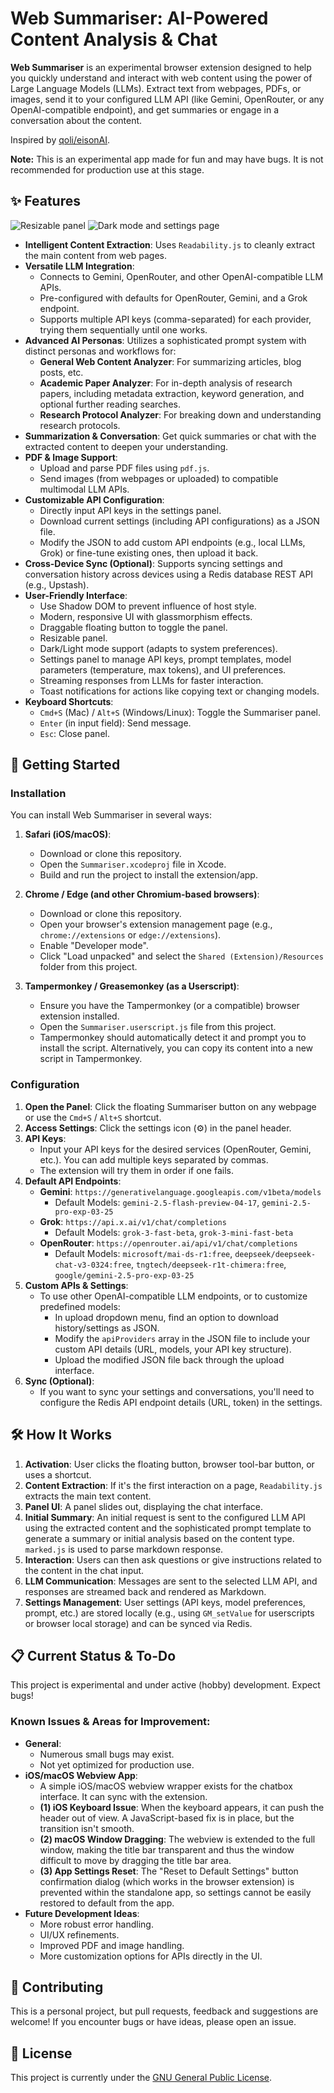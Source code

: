 # Web Summariser: AI-Powered Content Analysis & Chat

**Web Summariser** is an experimental browser extension designed to help you quickly understand and interact with web content using the power of Large Language Models (LLMs). Extract text from webpages, PDFs, or images, send it to your configured LLM API (like Gemini, OpenRouter, or any OpenAI-compatible endpoint), and get summaries or engage in a conversation about the content.

Inspired by [qoli/eisonAI](https://github.com/qoli/eisonAI).

**Note:** This is an experimental app made for fun and may have bugs. It is not recommended for production use at this stage.

## ✨ Features
![Resizable panel](/Screenshots/Light%20mode%20&%20Resize.png)
![Dark mode and settings page](/Screenshots/Dark%20mode%20&%20Settings.png)
*   **Intelligent Content Extraction**: Uses `Readability.js` to cleanly extract the main content from web pages.
*   **Versatile LLM Integration**:
    *   Connects to Gemini, OpenRouter, and other OpenAI-compatible LLM APIs.
    *   Pre-configured with defaults for OpenRouter, Gemini, and a Grok endpoint.
    *   Supports multiple API keys (comma-separated) for each provider, trying them sequentially until one works.
*   **Advanced AI Personas**: Utilizes a sophisticated prompt system with distinct personas and workflows for:
    *   **General Web Content Analyzer**: For summarizing articles, blog posts, etc.
    *   **Academic Paper Analyzer**: For in-depth analysis of research papers, including metadata extraction, keyword generation, and optional further reading searches.
    *   **Research Protocol Analyzer**: For breaking down and understanding research protocols.
*   **Summarization & Conversation**: Get quick summaries or chat with the extracted content to deepen your understanding.
*   **PDF & Image Support**:
    *   Upload and parse PDF files using `pdf.js`.
    *   Send images (from webpages or uploaded) to compatible multimodal LLM APIs.
*   **Customizable API Configuration**:
    *   Directly input API keys in the settings panel.
    *   Download current settings (including API configurations) as a JSON file.
    *   Modify the JSON to add custom API endpoints (e.g., local LLMs, Grok) or fine-tune existing ones, then upload it back.
*   **Cross-Device Sync (Optional)**: Supports syncing settings and conversation history across devices using a Redis database REST API (e.g., Upstash).
*   **User-Friendly Interface**:
    *   Use Shadow DOM to prevent influence of host style.
    *   Modern, responsive UI with glassmorphism effects.
    *   Draggable floating button to toggle the panel.
    *   Resizable panel.
    *   Dark/Light mode support (adapts to system preferences).
    *   Settings panel to manage API keys, prompt templates, model parameters (temperature, max tokens), and UI preferences.
    *   Streaming responses from LLMs for faster interaction.
    *   Toast notifications for actions like copying text or changing models.
*   **Keyboard Shortcuts**:
    *   `Cmd+S` (Mac) / `Alt+S` (Windows/Linux): Toggle the Summariser panel.
    *   `Enter` (in input field): Send message.
    *   `Esc`: Close panel.

## 🚀 Getting Started

### Installation

You can install Web Summariser in several ways:

1.  **Safari (iOS/macOS)**:
    *   Download or clone this repository.
    *   Open the `Summariser.xcodeproj` file in Xcode.
    *   Build and run the project to install the extension/app.

2.  **Chrome / Edge (and other Chromium-based browsers)**:
    *   Download or clone this repository.
    *   Open your browser's extension management page (e.g., `chrome://extensions` or `edge://extensions`).
    *   Enable "Developer mode".
    *   Click "Load unpacked" and select the `Shared (Extension)/Resources` folder from this project.

3.  **Tampermonkey / Greasemonkey (as a Userscript)**:
    *   Ensure you have the Tampermonkey (or a compatible) browser extension installed.
    *   Open the `Summariser.userscript.js` file from this project.
    *   Tampermonkey should automatically detect it and prompt you to install the script. Alternatively, you can copy its content into a new script in Tampermonkey.

### Configuration

1.  **Open the Panel**: Click the floating Summariser button on any webpage or use the `Cmd+S` / `Alt+S` shortcut.
2.  **Access Settings**: Click the settings icon (⚙️) in the panel header.
3.  **API Keys**:
    *   Input your API keys for the desired services (OpenRouter, Gemini, etc.). You can add multiple keys separated by commas.
    *   The extension will try them in order if one fails.
4.  **Default API Endpoints**:
    *   **Gemini**: `https://generativelanguage.googleapis.com/v1beta/models`
        *   Default Models: `gemini-2.5-flash-preview-04-17`, `gemini-2.5-pro-exp-03-25`
    *   **Grok**: `https://api.x.ai/v1/chat/completions`
        *   Default Models: `grok-3-fast-beta`, `grok-3-mini-fast-beta`
    *   **OpenRouter**: `https://openrouter.ai/api/v1/chat/completions`
        *   Default Models: `microsoft/mai-ds-r1:free`, `deepseek/deepseek-chat-v3-0324:free`, `tngtech/deepseek-r1t-chimera:free`, `google/gemini-2.5-pro-exp-03-25`
5.  **Custom APIs & Settings**:
    *   To use other OpenAI-compatible LLM endpoints, or to customize predefined models:
        *   In upload dropdown menu, find an option to download history/settings as JSON.
        *   Modify the `apiProviders` array in the JSON file to include your custom API details (URL, models, your API key structure).
        *   Upload the modified JSON file back through the upload interface.
6.  **Sync (Optional)**:
    *   If you want to sync your settings and conversations, you'll need to configure the Redis API endpoint details (URL, token) in the settings.

## 🛠️ How It Works

1.  **Activation**: User clicks the floating button, browser tool-bar button, or uses a shortcut.
2.  **Content Extraction**: If it's the first interaction on a page, `Readability.js` extracts the main text content.
3.  **Panel UI**: A panel slides out, displaying the chat interface.
4.  **Initial Summary**: An initial request is sent to the configured LLM API using the extracted content and the sophisticated prompt template to generate a summary or initial analysis based on the content type. `marked.js` is used to parse markdown response.
5.  **Interaction**: Users can then ask questions or give instructions related to the content in the chat input.
6.  **LLM Communication**: Messages are sent to the selected LLM API, and responses are streamed back and rendered as Markdown.
7.  **Settings Management**: User settings (API keys, model preferences, prompt, etc.) are stored locally (e.g., using `GM_setValue` for userscripts or browser local storage) and can be synced via Redis.

## 📋 Current Status & To-Do

This project is experimental and under active (hobby) development. Expect bugs!

### Known Issues & Areas for Improvement:

*   **General**:
    *   Numerous small bugs may exist.
    *   Not yet optimized for production use.
*   **iOS/macOS Webview App**:
    *   A simple iOS/macOS webview wrapper exists for the chatbox interface. It can sync with the extension.
    *   **(1) iOS Keyboard Issue**: When the keyboard appears, it can push the header out of view. A JavaScript-based fix is in place, but the transition isn't smooth.
    *   **(2) macOS Window Dragging**: The webview is extended to the full window, making the title bar transparent and thus the window difficult to move by dragging the title bar area.
    *   **(3) App Settings Reset**: The "Reset to Default Settings" button confirmation dialog (which works in the browser extension) is prevented within the standalone app, so settings cannot be easily restored to default from the app.
*   **Future Development Ideas**:
    *   More robust error handling.
    *   UI/UX refinements.
    *   Improved PDF and image handling.
    *   More customization options for APIs directly in the UI.

## 🤝 Contributing

This is a personal project, but pull requests, feedback and suggestions are welcome! If you encounter bugs or have ideas, please open an issue.

## 📜 License

This project is currently under the [GNU General Public License](LICENSE.md).


